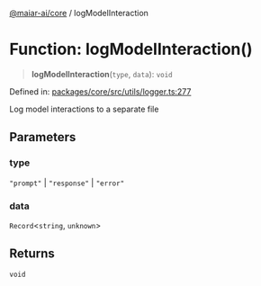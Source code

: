 [@maiar-ai/core](../index.md) / logModelInteraction

# Function: logModelInteraction()

> **logModelInteraction**(`type`, `data`): `void`

Defined in: [packages/core/src/utils/logger.ts:277](https://github.com/UraniumCorporation/maiar-ai/blob/main/packages/core/src/utils/logger.ts#L277)

Log model interactions to a separate file

## Parameters

### type

`"prompt"` | `"response"` | `"error"`

### data

`Record`\<`string`, `unknown`\>

## Returns

`void`
